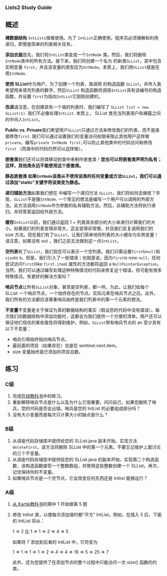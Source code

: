 ### Lists2 Study Guide

## 概述

**裸数据结构** `IntLists`很难使用。为了 `IntList`正确使用，程序员必须理解和利用递归，即使是简单的列表相关任务。

**添加衣服**首先，我们将`IntList`类变成一个`IntNode` 类。然后，我们将删除`IntNode`类中的所有方法。接下来，我们将创建一个名为 的新类`SLList`，其中包含实例变量 `first`，并且该变量的类型应为`IntNode`。本质上，我们用`SLList`就是在用`IntNode`.

**使用 SLList**作为用户，为了创建一个列表，我调用 的构造函数 `SLList`，并传入我希望用来填充列表的数字。然后`SLList` 构造函数将调用`IntList`具有该编号的构造函数，并设置 `first`为指向`IntList`它刚刚创建的。

**改进**请注意，在创建具有一个值的列表时，我们编写了 `SLList list = new SLList(1)`. 我们不必像处理`IntList`. 本质上， SLList 类充当列表用户和裸露之间的中间人`IntList`。

**Public vs. Private**我们希望用户`SLList`只通过方法来修改我们的列表，而不是直接修改`first`. 我们可以通过设置我们的变量访问权限来阻止其他用户这样做`private`。编写`private IntNode first;`可以防止其他类中的代码访问和修改`first` （而类中的代码仍然可以这样做）。

**嵌套类**我们还可以将类移动到类中来制作嵌套类！**您也可以将嵌套类声明为私有；这样，其他类永远不能使用这个嵌套类。**

**静态嵌套类  如果`IntNode`该类从不使用该类的任何变量或方法`SLList`，我们可以通过添加“static”关键字将该类变为静态。**

**递归辅助方法**如果我们想在 中编写一个递归方法 `SLList`，我们将如何去做呢？毕竟，`SLList`不是像`IntNode`. 一个常见的想法是编写一个用户可以调用的外部方法。此方法调用`IntNode`作为参数的私有辅助方法。然后，此辅助方法将执行递归，并将答案返回给外部方法。

**缓存**`IntList`以前，我们通过返回 1 + 列表其余部分的大小来递归计算我们的大小。如果我们的列表变得非常大，这会变得非常慢，并且我们反复调用我们的 size 方法。现在我们有了`SLList`，让我们简单地将列表的大小缓存为实例变量！请注意，如果没有 out ，我们之前无法做到这一点`IntList`。

**空列表**有了`SLList`，我们现在可以表示一个空列表。我们只需设置`first`to`null`和`size`to `0`。但是，我们引入了一些错误；也就是说，因为`first`is now `null`，任何尝试访问`first`(like `first.item`) 属性的方法都将返回 a `NullPointerException`。当然，我们可以通过编写处理这种特殊情况的代码来修复这个错误。但可能有很多特殊情况。有更好的解决方案吗？

**哨兵节点**让所有`SLList`对象，甚至是空列表，都一样。为此，让我们给每个 SLList 一个哨兵节点，一个始终存在的节点。实际元素在哨兵节点之后。此外，我们所有的方法都应该尊重哨兵始终是我们列表中的第一个元素的想法。

**不变量**不变量是关于保证为真的数据结构的事实（假设您的代码中没有错误）。每次我们向数据结构中添加功能时，这都会为我们提供一个方便的清单。用户还可以保证他们信任的某些属性将得到维护。例如，`SLList`带有哨兵节点的 an 至少具有以下不变量：

- 哨兵引用始终指向哨兵节点。
- 最前面的项目（如果存在）总是在 sentinel.next.item。
- size 变量始终是已添加的项目总数。

## 练习

### C级

1. 完成[在线教科书](https://joshhug.gitbooks.io/hug61b/content/chap2/chap22.html)中的练习。
2. 重新解释哨兵节点是什么以及为什么它很重要。问问自己，如果您删除了哨兵，您的代码是否会出错。哨兵是您的 IntList 的必要组成部分吗？
3. 没有大小变量而是每次只计算大小的缺点是什么？

### B级

1. 从讲座代码存储库中提供给您的 SLList.java 副本开始，实现方法`deleteFirst`，该方法将删除 SLList 中的第一个元素。不要忘记维护上面讨论的三个不变量。
2. 从讲座代码存储库中提供给您的 SLList.java 的副本开始，实现第二个构造函数，该构造函数接受一个整数数组，并使用这些整数创建一个 SLList。再次，记住保持你的不变量。
3. 如果哨兵节点是一个空节点，它会改变任何东西还是 Intlist 能够运行？

### A级

1. [从 Kartik教科书](http://www.kartikkapur.com/documents/mt1.pdf#page=7)的期中 1 开始做第 5 题

2. 修改 Intlist 类，以便每次添加值时都“平方” IntList。例如，在插入 5 后，下面的 IntList 将从：

   1 => 2 比 1 => 1 => 2 => 4 => 5

   如果将 7 添加到后者的 IntList 中，它将变为

   1 => 1 => 1 => 1 => 2 => 4 => 4 => 16 => 5 => 25 => 7

   此外，还为您提供了在添加节点的整个过程中只能访问一次 size() 函数的约束。